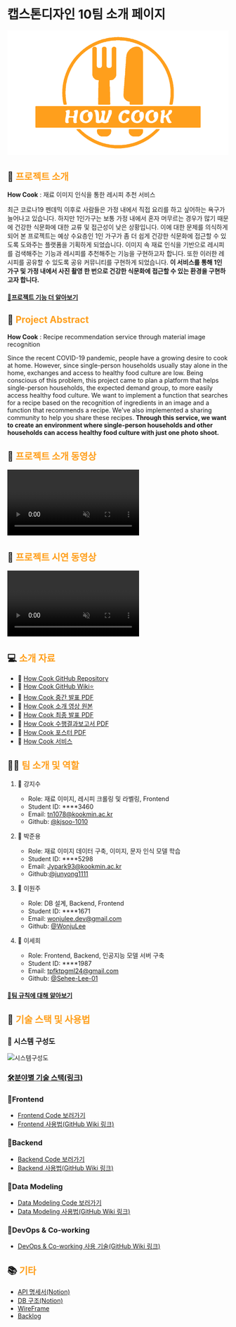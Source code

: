 # 캡스톤디자인 10팀 소개 페이지
![Image](/img/mainLogoOrange.png)

## 📝 <span style="color:#FF9F1C">프로젝트 소개</span>

**How Cook** : 재료 이미지 인식을 통한 레시피 추천 서비스

최근 코로나19 펜데믹 이후로 사람들은 가정 내에서 직접 요리를 하고 싶어하는 욕구가 늘어나고 있습니다. 
하지만 1인가구는 보통 가정 내에서 혼자 머무르는 경우가 많기 때문에 건강한 식문화에 대한 교류 및 접근성이 낮은 상황입니다. 
이에 대한 문제를 의식하게 되어 본 프로젝트는 예상 수요층인 1인 가구가 좀 더 쉽게 건강한 식문화에 접근할 수 있도록 도와주는 플랫폼을 기획하게 되었습니다. 
이미지 속 재료 인식을 기반으로 레시피를 검색해주는 기능과 레시피를 추천해주는 기능을 구현하고자 합니다. 또한 이러한 레시피를 공유할 수 있도록 공유 커뮤니티를 구현하게 되었습니다.
**이 서비스를 통해 1인 가구 및 가정 내에서 사진 촬영 한 번으로 건강한 식문화에 접근할 수 있는 환경을 구현하고자 합니다.**

#### [🔑프로젝트 기능 더 알아보기](https://github.com/kookmin-sw/capstone-2022-10/wiki/%ED%94%84%EB%A1%9C%EC%A0%9D%ED%8A%B8-%EA%B8%B0%EB%8A%A5)


## 📝 <span style="color:#FF9F1C">Project Abstract</span>
**How Cook** : Recipe recommendation service through material image recognition

Since the recent COVID-19 pandemic, people have a growing desire to cook at home.
However, since single-person households usually stay alone in the home, exchanges and access to healthy food culture are low.
Being conscious of this problem, this project came to plan a platform that helps single-person households, the expected demand group, to more easily access healthy food culture.
We want to implement a function that searches for a recipe based on the recognition of ingredients in an image and a function that recommends a recipe. We've also implemented a sharing community to help you share these recipes.
**Through this service, we want to create an environment where single-person households and other households can access healthy food culture with just one photo shoot.**

## 🎥 <span style="color:#FF9F1C">프로젝트 소개 동영상</span>

<video src="https://user-images.githubusercontent.com/85275893/161413328-674f7896-56aa-4514-8d2a-eb70468a8146.mp4" data-canonical-src="https://user-images.githubusercontent.com/85275893/161413328-674f7896-56aa-4514-8d2a-eb70468a8146.mp4" controls="controls" muted="muted" class="d-block rounded-bottom-2 border-top width-fit" style="max-height:300px;">

  </video>

## 🎥 <span style="color:#FF9F1C">프로젝트 시연 동영상</span>

<video src="https://user-images.githubusercontent.com/85275893/169904849-7d9951fa-006f-4eac-939e-be1a194acfa9.mp4" data-canonical-src="https://user-images.githubusercontent.com/85275893/161413328-674f7896-56aa-4514-8d2a-eb70468a8146.mp4" controls="controls" muted="muted" class="d-block rounded-bottom-2 border-top width-fit" style="max-height:300px;">

  </video>

## 💻 <span style="color:#FF9F1C">소개 자료</span>

- 📎 [How Cook GitHub Repository](https://github.com/kookmin-sw/capstone-2022-10)
- 📎 [How Cook GitHub Wiki⭐](https://github.com/kookmin-sw/capstone-2022-10/wiki)
- 📎 [How Cook 중간 발표 PDF](https://docs.google.com/viewer?url=https://github.com/kookmin-sw/capstone-2022-10/blob/master/img/%ED%8C%8010-%EC%A4%91%EA%B0%84%EB%B0%9C%ED%91%9C%EC%9E%90%EB%A3%8C.pdf?raw=True)
- 📎 [How Cook 소개 영상 원본](https://drive.google.com/file/d/1XycH4Z82Xn06QCra3Sg6E4PctV6QyFq5/view?usp=sharing)
- 📎 [How Cook 최종 발표 PDF](https://docs.google.com/viewer?url=https://github.com/kookmin-sw/capstone-2022-10/blob/master/img/%ED%8C%8010-%EC%B5%9C%EC%A2%85%EB%B0%9C%ED%91%9C%EC%9E%90%EB%A3%8C.pdf?raw=True)
- 📎 [How Cook 수행결과보고서 PDF](https://docs.google.com/viewer?url=https://github.com/kookmin-sw/capstone-2022-10/blob/master/img/%ED%8C%8010-%EC%88%98%ED%96%89%EA%B2%B0%EA%B3%BC%EB%B3%B4%EA%B3%A0%EC%84%9C.pdf?raw=True)
- 📎 [How Cook 포스터 PDF](https://docs.google.com/viewer?url=https://github.com/kookmin-sw/capstone-2022-10/blob/master/img/%ED%8C%8010-%ED%8F%AC%EC%8A%A4%ED%84%B0.pdf?raw=True)
- 📎 [How Cook 서비스](http://3.37.229.176/)


## 👨‍🍳 <span style="color:#FF9F1C">팀 소개 및 역할</span>

1. 👩 강지수

	- Role: 재료 이미지, 레시피 크롤링 및 라벨링, Frontend
	- Student ID: ****3460
	- Email: tn1078@kookmin.ac.kr
	- Github: [@kjsoo-1010](https://github.com/kjsoo-1010)

2. 👨 박준용

	- Role: 재료 이미지 데이터 구축, 이미지, 문자 인식 모델 학습
	- Student ID: ****5298
	- Email: Jypark93@kookmin.ac.kr
	- Github:[@junyong1111](https://github.com/junyong1111)

3. 👨 이원주

	- Role: DB 설계, Backend, Frontend
	- Student ID: ****1671
	- Email: wonjulee.dev@gmail.com
	- Github: [@WonjuLee](https://github.com/wonju-dev)

4. 👩 이세희

	- Role: Frontend, Backend, 인공지능 모델 서버 구축
	- Student ID: ****1987
	- Email: tpfktpgml24@gmail.com
	- Github: [@Sehee-Lee-01](https://github.com/Sehee-Lee-01)

#### [📍팀 규칙에 대해 알아보기](https://github.com/kookmin-sw/capstone-2022-10/wiki/%ED%8C%80-%EC%95%BD%EC%86%8D)

## 🔎 <span style="color:#FF9F1C">기술 스택 및 사용법</span>
### 📏 시스템 구성도
![시스템구성도](https://user-images.githubusercontent.com/81964758/170633586-0a73314c-ed85-426a-b61a-e7543faa415a.png)

### [🛠분야별 기술 스택(링크)](https://github.com/kookmin-sw/capstone-2022-10/tree/frontend)

### 📌Frontend
- [Frontend Code 보러가기](https://github.com/kookmin-sw/capstone-2022-10/tree/frontend)
- [Frontend 사용법(GitHub Wiki 링크)](https://github.com/kookmin-sw/capstone-2022-10/wiki/Frontend)

### 📌Backend
- [Backend Code 보러가기](https://github.com/kookmin-sw/capstone-2022-10/tree/backend)
- [Backend 사용법(GitHub Wiki 링크)](https://github.com/kookmin-sw/capstone-2022-10/wiki/Backend)

### 📌Data Modeling
- [Data Modeling Code 보러가기](https://github.com/kookmin-sw/capstone-2022-10/tree/Datamodel)
- [Data Modeling 사용법(GitHub Wiki 링크)](https://github.com/kookmin-sw/capstone-2022-10/wiki/Data-Modeling-Server)

### 📌DevOps & Co-working
- [DevOps & Co-working 사용 기술(GitHub Wiki 링크)](https://github.com/kookmin-sw/capstone-2022-10/wiki/DevOps-&-Co-working)

## 📚 <span style="color:#FF9F1C"> 기타</span>
- [API 명세서(Notion)](https://coal-bee-2c7.notion.site/API-0f1484a8eeb648d3b3b9cbc1fc5542b9)
- [DB 구조(Notion)](https://coal-bee-2c7.notion.site/DB-295b97c06f034e38a40c1c1876d8b2f3)
- [WireFrame](https://www.figma.com/file/5F6kKwzV0CQON47QLRVMhl/%EC%BA%A1%EC%8A%A4%ED%86%A4-%EB%94%94%EC%9E%90%EC%9D%B8-2022?node-id=0%3A1)
- [Backlog](https://docs.google.com/spreadsheets/d/1Y5fH3vnNkuyxkjK-NvYcDIWiSv6SsY4b4ktQma0X16Y/edit?usp=sharing)
